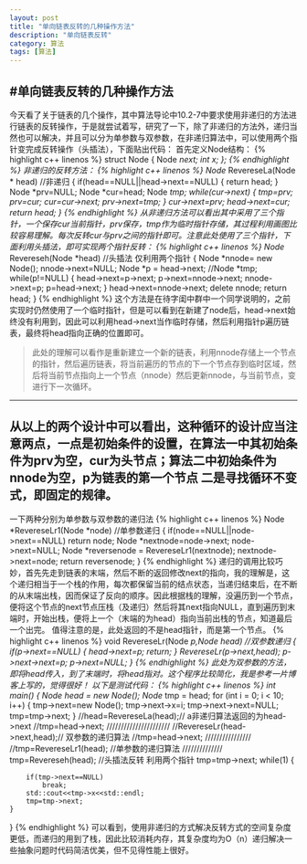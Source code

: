 ```yaml
---
layout: post
title: "单向链表反转的几种操作方法"
description: "单向链表反转"
category: 算法
tags: [算法]
--- 
```



#单向链表反转的几种操作方法
-----

今天看了关于链表的几个操作，其中算法导论中10.2-7中要求使用非递归的方法进行链表的反转操作，于是就尝试着写，研究了一下，除了非递归的方法外，递归当然也可以解决，并且可以分为单参数与双参数，在非递归算法中，可以使用两个指针变完成反转操作（头插法），下面贴出代码：
首先定义Node结构：
{% highlight c++ linenos %}
struct Node {
	Node *next;
	int x;
};
{% endhighlight %}
非递归的反转方法：
{% highlight c++ linenos %}
Node* RevereseLa(Node * head) //非递归
{
	if(head==NULL||head->next==NULL)
	{
		return head;
	}
	Node *prv=NULL;
	Node *cur=head;
	Node *tmp;
	while(cur->next)
	{
		tmp=prv;
		prv=cur;
		cur=cur->next;
		prv->next=tmp;
	}
	cur->next=prv;
	head->next=cur;
	return head;
}
{% endhighlight %}
从非递归方法可以看出其中采用了三个指针，一个保存cur当前指针，prv保存，tmp作为临时指针存储，其过程利用画图比较容易理解。每次反转cur与prv之间的指针即可。注意此处使用了三个指针，下面利用头插法，即可实现两个指针反转：
{% highlight c++ linenos %}
Node* Revereseh(Node *head) //头插法  仅利用两个指针
{
	Node *nnode= new Node();
	nnode->next=NULL;
	Node *p = head->next;
	//Node *tmp;
	while(p!=NULL)
	{
		head->next=p->next;
		p->next=nnode->next;
		nnode->next=p;
		p=head->next;
	}
	head->next=nnode->next;
	delete nnode;
	return head;
}
{% endhighlight %}
这个方法是在待字闺中群中一个同学说明的，之前实现时仍然使用了一个临时指针，但是可以看到在新建了node后，head->next始终没有利用到，因此可以利用head->next当作临时存储，然后利用指针p遍历链表，最终将head指向正确的位置即可。
>此处的理解可以看作是重新建立一个新的链表，利用nnode存储上一个节点的指针，然后遍历链表，将当前遍历的节点的下一个节点存到临时区域，然后将当前节点指向上一个节点（nnode）然后更新nnode，与当前节点，变进行下一次循环。

---
从以上的两个设计中可以看出，这种循环的设计应当注意两点，一点是初始条件的设置，在算法一中其初始条件为prv为空，cur为头节点；算法二中初始条件为nnode为空，p为链表的第一个节点
二是寻找循环不变式，即固定的规律。
---
一下两种分别为单参数与双参数的递归法
{% highlight c++ linenos %}
Node *RevereseLr1(Node *node) //单参数递归
{
	if(node==NULL||node->next==NULL)
		return node;
	Node *nextnode=node->next;
	node->next=NULL;
	Node *reversenode = RevereseLr1(nextnode);
	nextnode->next=node;
	return reversenode;
}
{% endhighlight %}
递归的调用比较巧妙，首先先走到链表的末端，然后不断的返回修改next的指向，我的理解是，这个递归相当于一个栈的作用，每次都保留当前的结点状态，当递归结束后，在不断的从末端出栈，因而保证了反向的顺序。因此根据栈的理解，没遍历到一个节点，便将这个节点的next节点压栈（及递归）然后将其next指向NULL，直到遍历到末端时，开始出栈，便将上一个（末端的为head）指向当前出栈的节点，知道最后一个出完。 值得注意的是，此处返回的不是head指针，而是第一个节点。
{% highlight c++ linenos %}
void RevereseLr(Node *p,Node *head) //双参数递归
{
	if(p->next==NULL)
	{
		head->next=p;
		return;
	}
	RevereseLr(p->next,head);
	p->next->next=p;
	p->next=NULL;
}
{% endhighlight %}
此处为双参数的方法，即将head传入，到了末端时，将head指对。这个程序比较简化，我是参考一片博客上写的，觉得很好！
以下是测试代码：
{% highlight c++ linenos %}
int main()
{
	Node* head = new Node();
	Node* tmp = head;
	for (int i = 0; i < 10; i++)
	{
		tmp->next=new Node();
		tmp->next->x=i;
		tmp->next->next=NULL;
		tmp=tmp->next;
	}
	//head=RevereseLa(head);// a非递归算法返回的为head->next
	//tmp=head->next;
	//////////////////////
	//RevereseLr(head->next,head);// 双参数的递归算法
	//tmp=head->next;
	////////////////
	//tmp=RevereseLr1(head); //单参数的递归算法
	//////////////
	tmp=Revereseh(head);  //头插法反转 利用两个指针
	tmp=tmp->next;
	while(1)
	{
		
		if(tmp->next==NULL)
			break;
		std::cout<<tmp->x<<std::endl;
		tmp=tmp->next;
	}
}
{% endhighlight %}
可以看到，使用非递归的方式解决反转方式的空间复杂度更低，而递归的用到了栈，因此比较消耗内存，其复杂度均为O（n）递归解决一些抽象问题时代码简洁优美，但不见得性能上很好。
   

